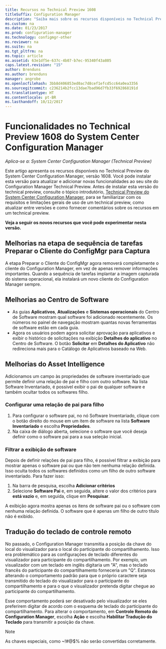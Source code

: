 ```yaml
---
title: Recursos no Technical Preview 1608
titleSuffix: Configuration Manager
description: "Saiba mais sobre os recursos disponíveis no Technical Preview do System Center Configuration Manager, versão 1608."
ms.custom: na
ms.date: 01/23/2017
ms.prod: configuration-manager
ms.technology: configmgr-other
ms.reviewer: na
ms.suite: na
ms.tgt_pltfrm: na
ms.topic: article
ms.assetid: 63e1df5e-637c-4b07-b7ec-95340f43a805
caps.latest.revision: "15"
author: Brenduns
ms.author: brenduns
manager: angrobe
ms.openlocfilehash: 3bb8d406853ed0ac7d8cef1efcd5cc64a0ea3356
ms.sourcegitcommit: c236214b2fcc13dae7bad96d7fb33f692868191d
ms.translationtype: HT
ms.contentlocale: pt-BR
ms.lasthandoff: 10/12/2017
---
```

# <a name="capabilities-in-technical-preview-1608-for-system-center-configuration-manager"></a>Funcionalidades no Technical Preview 1608 do System Center Configuration Manager

*Aplica-se a: System Center Configuration Manager (Technical Preview)*

Este artigo apresenta os recursos disponíveis no Technical Preview do System Center Configuration Manager, versão 1608. Você pode instalar esta versão para atualizar e adicionar novas funcionalidades ao seu site do Configuration Manager Technical Preview.      Antes de instalar esta versão do technical preview, consulte o tópico introdutório, [Technical Preview do System Center Configuration Manager](../../core/get-started/technical-preview.md), para se familiarizar com os requisitos e limitações gerais de uso de um technical preview, como atualizar entre versões e como fornecer comentários sobre os recursos em um technical preview.    


**Veja a seguir os novos recursos que você pode experimentar nesta versão.**  




##  <a name="improvements-to-the-prepare-configmgr-client-for-capture-task-sequence-step"></a>Melhorias na etapa de sequência de tarefas Preparar o Cliente do ConfigMgr para Captura  
A etapa Preparar o Cliente do ConfigMgr agora removerá completamente o cliente do Configuration Manager, em vez de apenas remover informações importantes. Quando a sequência de tarefas implantar a imagem capturada do sistema operacional, ela instalará um novo cliente do Configuration Manager sempre.  


## <a name="improvements-to-software-center"></a>Melhorias ao Centro de Software
* As guias **Aplicativos**, **Atualizações** e **Sistemas operacionais** do Centro de Software mostram qual software foi adicionado recentemente. Os números no painel de navegação mostram quantas novas ferramentas de software estão em cada guia.
* Agora os usuários podem agora solicitar aprovação para aplicativos e exibir o histórico de solicitações na exibição **Detalhes do aplicativo** no Centro de Software. O botão **Solicitar** em **Detalhes do Aplicativo** não redireciona mais para o Catálogo de Aplicativos baseado na Web.

## <a name="improvements-to-asset-intelligence"></a>Melhorias do Asset Intelligence
Adicionamos um campo às propriedades de software inventariado que permite definir uma relação de pai e filho com outro software. Na lista Software Inventariado, é possível exibir o pai de qualquer software e também ocultar todos os softwares filho.

### <a name="configure-a-parent-to-child-relationship"></a>Configurar uma relação de pai para filho
  1. Para configurar o software pai, no nó Software Inventariado, clique com o botão direito do mouse em um item de software na lista **Software Inventariado** e escolha **Propriedades**.
  2. Na caixa de diálogo aberta, selecione o software que você deseja definir como o software pai para a sua seleção inicial.

### <a name="filter-the-software-display"></a>Filtrar a exibição de software
Depois de definir relações de pai para filho, é possível filtrar a exibição para mostrar apenas o software pai ou que não tem nenhuma relação definida. Isso oculta todos os softwares definidos como um filho de outro software inventariado. Para fazer isso:
   1.   Na barra de pesquisa, escolha **Adicionar critérios**
   2. Selecione **Software Pai** e, em seguida, altere o valor dos critérios para **está vazio** e, em seguida, clique em **Pesquisar**.

A exibição agora mostra apenas os itens de software pai ou o software com nenhuma relação definida. O software que é apenas um filho de outro título não é exibido.

## <a name="remote-control-keyboard-translation"></a>Tradução do teclado de controle remoto
No passado, o Configuration Manager transmitia a posição da chave do local do visualizador para o local do participante do compartilhamento. Isso era problemático para as configurações de teclado diferentes do visualizador para participante do compartilhamento. Por exemplo, um visualizador com um teclado em inglês digitaria um "A", mas o teclado francês do participante do compartilhamento forneceria um "Q". Estamos alterando o comportamento padrão para que o próprio caractere seja transmitido do teclado do visualizador para o participante do compartilhamento e para o que o visualizador pretenda digitar chegue ao participante do compartilhamento.

Esse comportamento poderá ser desativado pelo visualizador se eles preferirem digitar de acordo com o esquema de teclado do participante do compartilhamento. Para alterar o comportamento, em **Controle Remoto do Configuration Manager**, escolha **Ação** e escolha **Habilitar Tradução do Teclado** para transmitir a posição da chave.

> [!NOTE]
>
> As chaves especiais, como ~!#@$% não serão convertidas corretamente.
